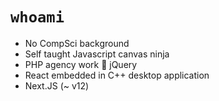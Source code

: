 
# `whoami`

- No CompSci background
- Self taught Javascript canvas ninja
- PHP agency work 💜 jQuery 
- React embedded in C++ desktop application
- Next.JS (~ v12) 